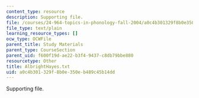 ```yaml
---
content_type: resource
description: Supporting file.
file: /courses/24-964-topics-in-phonology-fall-2004/a0c4b301329f8b0e350eb489c45b14dd_AlbrightHayes.txt
file_type: text/plain
learning_resource_types: []
ocw_type: OCWFile
parent_title: Study Materials
parent_type: CourseSection
parent_uid: f600f19d-ae22-b3f4-9437-c8db79bbe880
resourcetype: Other
title: AlbrightHayes.txt
uid: a0c4b301-329f-8b0e-350e-b489c45b14dd
---
```

Supporting file.